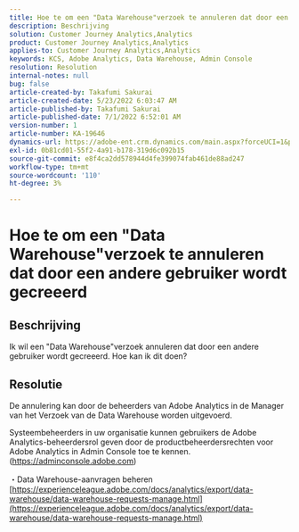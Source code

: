 ```yaml
---
title: Hoe te om een "Data Warehouse"verzoek te annuleren dat door een andere gebruiker wordt gecreeerd
description: Beschrijving
solution: Customer Journey Analytics,Analytics
product: Customer Journey Analytics,Analytics
applies-to: Customer Journey Analytics,Analytics
keywords: KCS, Adobe Analytics, Data Warehouse, Admin Console
resolution: Resolution
internal-notes: null
bug: false
article-created-by: Takafumi Sakurai
article-created-date: 5/23/2022 6:03:47 AM
article-published-by: Takafumi Sakurai
article-published-date: 7/1/2022 6:52:01 AM
version-number: 1
article-number: KA-19646
dynamics-url: https://adobe-ent.crm.dynamics.com/main.aspx?forceUCI=1&pagetype=entityrecord&etn=knowledgearticle&id=37436d18-5eda-ec11-a7b6-0022480b01c6
exl-id: 0b81cd01-55f2-4a91-b178-319d6c092b15
source-git-commit: e8f4ca2dd578944d4fe399074fab461de88ad247
workflow-type: tm+mt
source-wordcount: '110'
ht-degree: 3%

---
```


# Hoe te om een &quot;Data Warehouse&quot;verzoek te annuleren dat door een andere gebruiker wordt gecreeerd

## Beschrijving

Ik wil een &quot;Data Warehouse&quot;verzoek annuleren dat door een andere gebruiker wordt gecreeerd. Hoe kan ik dit doen?

## Resolutie


De annulering kan door de beheerders van Adobe Analytics in de Manager van het Verzoek van de Data Warehouse worden uitgevoerd.

Systeembeheerders in uw organisatie kunnen gebruikers de Adobe Analytics-beheerdersrol geven door de productbeheerdersrechten voor Adobe Analytics in Admin Console toe te kennen. (https://adminconsole.adobe.com)

・Data Warehouse-aanvragen beheren
[https://experienceleague.adobe.com/docs/analytics/export/data-warehouse/data-warehouse-requests-manage.html](https://experienceleague.adobe.com/docs/analytics/export/data-warehouse/data-warehouse-requests-manage.html)
